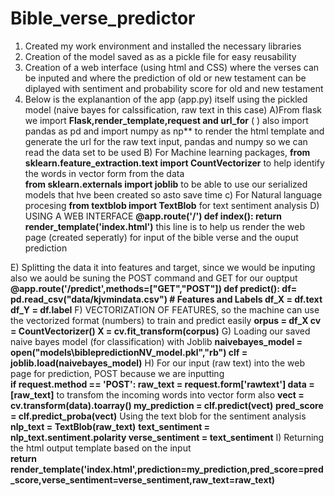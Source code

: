 # Bible_verse_predictor
1) Created my work environment and installed the necessary libraries 
2) Creation of the model saved as as a pickle file for easy reusability
3) Creation of a web interface (using html and CSS) where the verses can be inputed and where the prediction of old or new testament can be diplayed with sentiment and probability score for old and new testament 
4) Below is the explanantion of the app (app.py) itself using the pickled model (naive bayes for calssification, raw text in this case) 
A)From flask we import **Flask,render_template,request and url_for** (  )
 also import pandas as pd  and import numpy as np** to render the html template and generate the url for the raw text input, pandas and numpy so we can read the data set to be used 
B) For Machine learning packages,
**from sklearn.feature_extraction.text import CountVectorizer** to help identify the words in vector form from the data   
**from sklearn.externals import joblib** to be able to use our serialized models that hve been created so asto save time
c) For Natural language procesing 
**from textblob import TextBlob** for text sentiment analysis
D) USING A WEB INTERFACE 
**@app.route('/')
def index():
	return render_template('index.html')** this line is to help us render the web page (created seperatly) for input of the bible verse and the ouput prediction 
 
 E)  Splitting the data it into features and target, since we would be inputing also we aould be suning the POST command and GET for our ouptput  
**@app.route('/predict',methods=["GET","POST"])
def predict():
	df= pd.read_csv("data/kjvmindata.csv")
	# Features and Labels
	df_X = df.text
	df_Y = df.label**
F) VECTORIZATION OF FEATURES, so the machine can use the vectorized format (numbers) to train and predict easily
**orpus = df_X
	cv = CountVectorizer()
	X = cv.fit_transform(corpus)** 
G) Loading our saved naive bayes model (for classification) with Joblib 
**naivebayes_model = open("models\biblepredictionNV_model.pkl","rb")
	clf = joblib.load(naivebayes_model)**
H) For our input (raw text)  into the web page for prediction, POST because we are inputting  
**if request.method == 'POST':
		raw_text = request.form['rawtext']
		data = [raw_text]** 
		to transfom the incoming words into vector form also 
		**vect = cv.transform(data).toarray()
		my_prediction = clf.predict(vect)** 
		**pred_score = clf.predict_proba(vect)**
		Using the text blob for the sentiment analysis  
		**nlp_text = TextBlob(raw_text)**
		**text_sentiment = nlp_text.sentiment.polarity 
		verse_sentiment = text_sentiment**
I) Returning the html output template based on the input		
		**return render_template('index.html',prediction=my_prediction,pred_score=pred_score,verse_sentiment=verse_sentiment,raw_text=raw_text)**

